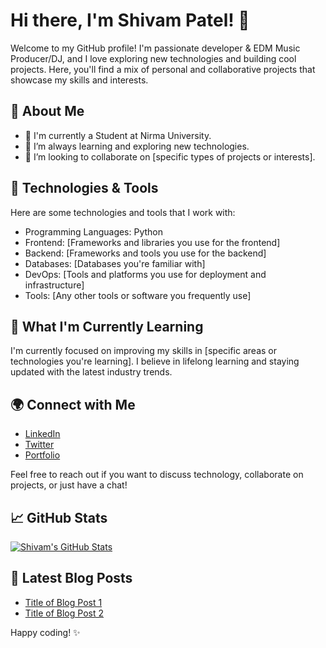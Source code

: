 # Hi there, I'm Shivam Patel! 👋

Welcome to my GitHub profile! I'm passionate developer & EDM Music Producer/DJ, and I love exploring new technologies and building cool projects. Here, you'll find a mix of personal and collaborative projects that showcase my skills and interests.

## 🚀 About Me

- 💼 I'm currently a Student at Nirma University.
- 🌱 I’m always learning and exploring new technologies.
- 👯 I’m looking to collaborate on [specific types of projects or interests].

## 🔧 Technologies & Tools

Here are some technologies and tools that I work with:

- Programming Languages: Python
- Frontend: [Frameworks and libraries you use for the frontend]
- Backend: [Frameworks and tools you use for the backend]
- Databases: [Databases you're familiar with]
- DevOps: [Tools and platforms you use for deployment and infrastructure]
- Tools: [Any other tools or software you frequently use]

## 🌱 What I'm Currently Learning

I'm currently focused on improving my skills in [specific areas or technologies you're learning]. I believe in lifelong learning and staying updated with the latest industry trends.

## 🌍 Connect with Me

- [LinkedIn](https://www.linkedin.com/in/your-linkedin-profile/)
- [Twitter](https://twitter.com/your-twitter-handle)
- [Portfolio](https://your-portfolio-website.com)

Feel free to reach out if you want to discuss technology, collaborate on projects, or just have a chat!

## 📈 GitHub Stats

[![Shivam's GitHub Stats](https://github-readme-stats.vercel.app/api?username=your-username&show_icons=true&theme=radical)](https://github.com/your-username)

<!-- Optional: add more sections like "Projects," "Featured Repositories," or "Blog Posts" -->

## 📝 Latest Blog Posts

<!-- BLOG-POST-LIST:START -->
- [Title of Blog Post 1](link-to-blog-post-1)
- [Title of Blog Post 2](link-to-blog-post-2)
<!-- BLOG-POST-LIST:END -->

Happy coding! ✨
